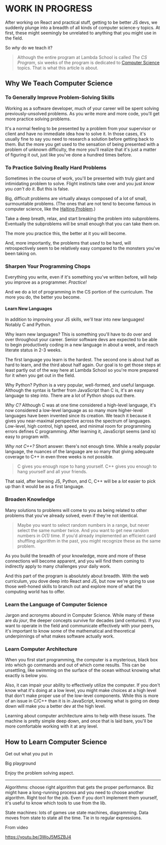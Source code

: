 # WORK IN PROGRESS

After working on React and practical stuff, getting to be better JS devs, we suddenly plunge into a breadth of all kinds of computer science-y topics. At first, these might seemingly be unrelated to anything that you might use in the field.

So _why_ do we teach it?

> Although the entire program at Lambda School is called _The CS Program_, six weeks of the program is dedicated to [Computer Science](https://en.wikipedia.org/wiki/Computer_science) topics. That is what this article is about.

## Why We Teach Computer Science

### To Generally Improve Problem-Solving Skills

Working as a software developer, much of your career will be spent solving previously-unsolved problems. As you write more and more code, you'll get more practice solving problems.

It's a normal feeling to be presented by a problem from your supervisor or client and have no immediate idea how to solve it. In those cases, it's usually fine to say you need to research a solution before getting back to them. But the more you get used to the sensation of being presented with a problem of unknown difficulty, the more you'll realize that it's just a matter of figuring it out, just like you've done a hundred times before.

### To Practice Solving Really Hard Problems

Sometimes in the course of work, you'll be presented with truly giant and intimidating problem to solve. Flight instincts take over and you just _know_ you _can't do it_. But this is false.

Big, difficult problems are virtually always composed of a lot of small, surmountable problems. (The ones that are not tend to become famous in computer science, like the [Halting Problem](https://en.wikipedia.org/wiki/Halting_problem).)

Take a deep breath, relax, and start breaking the problem into subproblems. Eventually the subproblems will be small enough that you can take them on.

The more you practice this, the better at it you will become.

And, more importantly, the problems that _used_ to be hard, will retrospectively seem to be relatively easy compared to the monsters you've been taking on.

### Sharpen Your Programming Chops

Everything you write, even if it's something you've written before, will help you improve as a programmer. _Practice!_

And we do a lot of programming in the CS portion of the curriculum. The more you do, the better you become.

#### Learn New Languages

In addition to improving your JS skills, we'll tear into new languages! Notably C and Python.

Why learn new languages? This is something you'll have to do over and over throughout your career. Senior software devs are expected to be able to begin productively coding in a new language in about a week, and reach literate status in 2-3 weeks.

The first language you learn is the hardest. The second one is about half as hard to learn, and the third about half again. Our goal is to get those steps at least partly out of the way here at Lambda School so you're more prepared for it when you get out in the field.

Why Python? Python is a very popular, well-formed, and useful language. Although the syntax is farther from JavaScript than C is, it's an easy language to step into. There are a lot of Python shops out there.

*Why C?* Although C was at one time considered a high-level language, it's now considered a low-level language as so many more higher-level languages have been invented since its creation. We teach it because it gives you near-maximal perspective across the spectrum of languages. Low-level, high control, high speed, and minimal room for programming errors defines C programming. After learning it, JavaScript seems (and is) easy to program with.

*Why not C++?* Short answer: there's not enough time. While a really popular language, the nuances of the language are so many that giving adequate coverage to C++ in even three weeks is not possible.

> C gives you enough rope to hang yourself. C++ gives you enough to hang yourself and all your friends.

That said, after learning JS, Python, and C, C++ will be a _lot_ easier to pick up than it would be as a first language.

### Broaden Knowledge

Many solutions to problems will come to you as being related to other problems that you've already solved, even if they're not identical.

> Maybe you want to select random numbers in a range, but never select the same number twice. And you want to get new random numbers in _O(1)_ time. If you'd already implemented an efficient card shuffling algorithm in the past, you might recognize these as the same problem.

As you build the breadth of your knowledge, more and more of these connections will become apparent, and you will find them coming to indirectly apply to many challenges your daily work.

And this part of the program is absolutely about breadth. With the web curriculum, you dove deep into React and JS, but now we're going to use those well-honed skills to branch out and explore more of what the computing world has to offer.

### Learn the Language of Computer Science

Jargon and acronyms abound in Computer Science. While many of these are _du jour_, the deeper concepts survive for decades (and centuries). If you want to operate in the field and communicate effectively with your peers, it's important to know some of the mathematical and theoretical underpinnings of what makes software actually work.

### Learn Computer Architecture

When you first start programming, the computer is a mysterious, black box into which go commands and out of which come results. This can be unsettling, like swimming on the surface of the ocean without knowing what exactly is below you.

Also, it can impair your ability to effectively utilize the computer. If you don't know what it's doing at a low level, you might make choices at a high level that don't make proper use of the low-level components. While this is more of an issue in C/C++ than it is in JavaScript, knowing what is going on deep down will make you a better dev at the high level.

Learning about computer architecture aims to help with these issues. The machine is pretty simple deep down, and once that is laid bare, you'll be more comfortable working with it at any level.

## How to Learn Computer Science

Get out what you put in

Big playground

Enjoy the problem solving aspect.


---


Algorithms: choose right algorithm that gets the proper performance. Biz might have a long-running process and you need to choose another algorithm. Right tool for the job. Even if you don't implement them yourself, it's useful to know which tools to use from the lib.

State machines: lots of games use state machines, diagramming. Data moves from state to state all the time. Tie in to regular expressions.

From video

https://youtu.be/3WoJ5MSZBJ4

